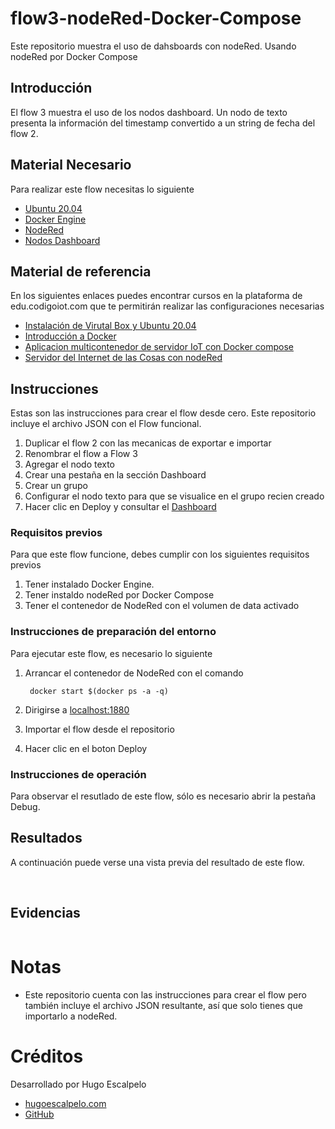 # flow3-nodeRed-Docker-Compose
Este repositorio muestra el uso de dahsboards con nodeRed. Usando nodeRed por Docker Compose


## Introducción

El flow 3 muestra el uso de los nodos dashboard. Un nodo de texto presenta la información del timestamp convertido a un string de fecha del flow 2.

## Material Necesario

Para realizar este flow necesitas lo siguiente

- [Ubuntu 20.04](https://releases.ubuntu.com/20.04/)
- [Docker Engine](https://docs.docker.com/engine/install/ubuntu/#install-using-the-convenience-script)
- [NodeRed](https://nodered.org/docs/getting-started/local)
- [Nodos Dashboard](https://flows.nodered.org/node/node-red-dashboard)

## Material de referencia

En los siguientes enlaces puedes encontrar cursos en la plataforma de edu.codigoiot.com que te permitirán realizar las configuraciones necesarias

- [Instalación de Virutal Box y Ubuntu 20.04](https://edu.codigoiot.com/course/view.php?id=812)
- [Introducción a Docker](https://edu.codigoiot.com/course/view.php?id=996)
- [Aplicacion multicontenedor de servidor IoT con Docker compose](https://edu.codigoiot.com/mod/lesson/view.php?id=3889&pageid=3804&startlastseen=no)
- [Servidor del Internet de las Cosas con nodeRed](https://edu.codigoiot.com/course/view.php?id=997)


## Instrucciones

Estas son las instrucciones para crear el flow desde cero. Este repositorio incluye el archivo JSON con el Flow funcional.

1. Duplicar el flow 2 con las mecanicas de exportar e importar
2. Renombrar el flow a Flow 3
3. Agregar el nodo texto
4. Crear una pestaña en la sección Dashboard
5. Crear un grupo
6. Configurar el nodo texto para que se visualice en el grupo recien creado
7. Hacer clic en Deploy y consultar el [Dashboard](http://localhost:1880/ui)

### Requisitos previos

Para que este flow funcione, debes cumplir con los siguientes requisitos previos
1. Tener instalado Docker Engine.
2. Tener instaldo nodeRed por Docker Compose
3. Tener el contenedor de NodeRed con el volumen de data activado

### Instrucciones de preparación del entorno

Para ejecutar este flow, es necesario lo siguiente
1. Arrancar el contenedor de NodeRed con el comando
        
        docker start $(docker ps -a -q)

2. Dirigirse a [localhost:1880](localhost:1880)
3. Importar el flow desde el repositorio
4. Hacer clic en el boton Deploy

### Instrucciones de operación

Para observar el resutlado de este flow, sólo es necesario abrir la pestaña Debug.

## Resultados

A continuación puede verse una vista previa del resultado de este flow.

![]()
![]()

## Evidencias

![]()

# Notas
- Este repositorio cuenta con las instrucciones para crear el flow pero también incluye el archivo JSON resultante, así que solo tienes que importarlo a nodeRed.

# Créditos

Desarrollado por Hugo Escalpelo
- [hugoescalpelo.com](https://hugoescalpelo.com/)
- [GitHub](https://github.com/hugoescalpelo)